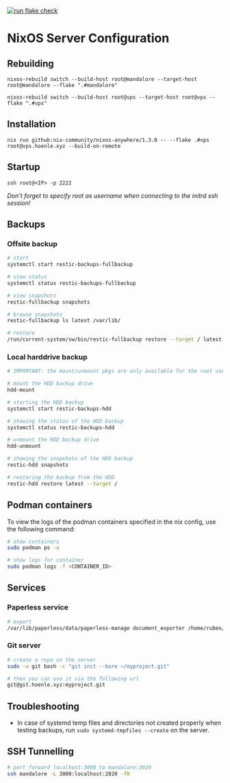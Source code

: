 [![run flake check](https://github.com/rubenhoenle/NixOServer/actions/workflows/build.yaml/badge.svg?branch=main&event=push)](https://github.com/rubenhoenle/NixOServer/actions/workflows/build.yaml)

# NixOS Server Configuration

## Rebuilding

`nixos-rebuild switch --build-host root@mandalore --target-host root@mandalore --flake ".#mandalore"`

`nixos-rebuild switch --build-host root@vps --target-host root@vps --flake ".#vps"`

## Installation

`nix run github:nix-community/nixos-anywhere/1.3.0 -- --flake .#vps root@vps.hoenle.xyz --build-on-remote`

## Startup

`ssh root@<IP> -p 2222`

_Don't forget to specify root as username when connecting to the initrd ssh session!_

## Backups

### Offsite backup

```bash
# start
systemctl start restic-backups-fullbackup

# view status
systemctl status restic-backups-fullbackup

# view snapshots
restic-fullbackup snapshots

# browse snapshots
restic-fullbackup ls latest /var/lib/

# restore
/run/current-system/sw/bin/restic-fullbackup restore --target / latest
```

### Local harddrive backup

```bash
# IMPORTANT: the mount/unmount pkgs are only available for the root user

# mount the HDD backup drive
hdd-mount

# starting the HDD backup
systemctl start restic-backups-hdd

# showing the status of the HDD backup
systemctl status restic-backups-hdd

# unmount the HDD backup drive
hdd-unmount

# showing the snapshots of the HDD backup
restic-hdd snapshots

# restoring the backup from the HDD
restic-hdd restore latest --target /
```

## Podman containers

To view the logs of the podman containers specified in the nix config, use the following command:

```bash
# show containers
sudo podman ps -a

# show logs for container
sudo podman logs -f <CONTAINER_ID>
```

## Services

### Paperless service

```bash
# export
/var/lib/paperless/data/paperless-manage document_exporter /home/ruben/paperless-export-001
```

### Git server

```bash
# create a repo on the server
sudo -u git bash -c "git init --bare ~/myproject.git"

# then you can use it via the following url
git@git.hoenle.xyz:myproject.git
```

## Troubleshooting

- In case of systemd temp files and directories not created properly when testing backups, run `sudo systemd-tmpfiles --create` on the server.

## SSH Tunnelling

```bash
# port forward localhost:3000 to mandalore:2020
ssh mandalore -L 3000:localhost:2020 -fN
```
